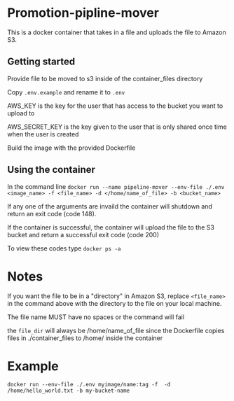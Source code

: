 # Promotion-pipline-mover
This is a docker container that takes in a file and uploads the file to Amazon S3.

## Getting started
Provide file to be moved to s3 inside of the container_files directory

Copy `.env.example` and rename it to `.env` 

AWS_KEY is the key for the user that has access to the bucket you want to upload to

AWS_SECRET_KEY is the key given to the user that is only shared once time when the user is created

Build the image with the provided Dockerfile

## Using the container

In the command line `docker run --name pipeline-mover --env-file ./.env <image_name> -f <file_name> -d </home/name_of_file> -b <bucket_name>`

If any one of the arguments are invaild the container will shutdown and return an exit code (code 148).

If the container is successful, the container will upload the file to the S3 bucket and return a successful exit code (code 200)

To view these codes type `docker ps -a`

# Notes

If you want the file to be in a "directory" in Amazon S3, replace `<file_name>` in the command above with the directory to the file on your local machine.

The file name MUST have no spaces or the command will fail

the `file_dir` will always be /home/name_of_file since the Dockerfile copies files in ./container_files to /home/ inside the container

# Example

`docker run --env-file ./.env myimage/name:tag -f  -d /home/hello_world.txt -b my-bucket-name`